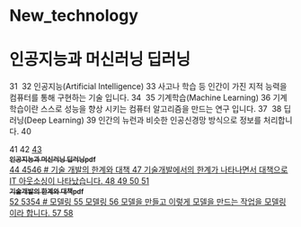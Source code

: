 # New_technology

# 인공지능과 머신러닝 딥러닝
31
​
32
인공지능(Artificial Intelligence)
33
사고나 학습 등 인간이 가진 지적 능력을 컴퓨터를 통해 구현하는 기술 입니다.
34
​
35
기계학습(Machine Learning)
36
기계 학습이란 스스로 성능을 향상 시키는 컴퓨터 알고리즘을 만드는 연구 입니다.
37
​
38
딥러닝(Deep Learning)
39
인간의 뉴런과 비슷한 인공신경망 방식으로 정보를 처리합니다.
40
</table>
41
 <tr>
42
<td align="center"><a href="https://github.com/ryusongji/WDA_Project2_AI/blob/d95d1c12f3cb9ab768e5226e746d560519ca8b08/AI/%EC%9D%B8%EA%B3%B5%EC%A7%80%EB%8A%A5%EA%B3%BC%20%EB%94%A5%EB%9F%AC%EB%8B%9D%20%EB%A8%B8%EC%8B%A0%EB%9F%AC%EB%8B%9D.pdf">
43
<br /><sub><b>인공지능과 머신러닝 딥러닝pdf</b></sub></a><br /><a href="https://github.com/ryusongji/WDA_Project2_AI/blob/d95d1c12f3cb9ab768e5226e746d560519ca8b08/AI/%EC%9D%B8%EA%B3%B5%EC%A7%80%EB%8A%A5%EA%B3%BC%20%EB%94%A5%EB%9F%AC%EB%8B%9D%20%EB%A8%B8%EC%8B%A0%EB%9F%AC%EB%8B%9D.pdf" title="Code">
44
</tr>
45
​
46
# 기술 개발의 한계와 대책
47
기술개발에서의 한계가 나타나면서 대책으로 IT 아웃소싱이 나타났습니다.
48
</table>
49
<tr>
50
<td align="center"><a href="https://github.com/ryusongji/WDA_Project2_AI/blob/d95d1c12f3cb9ab768e5226e746d560519ca8b08/AI/%EA%B8%B0%EC%88%A0%EA%B0%9C%EB%B0%9C%EC%9D%98%20%ED%95%9C%EA%B3%84%EC%99%80%20%EB%8C%80%EC%B1%85.pdf">
51
<br /><sub><b>기술개발의 한계와 대책pdf</b></sub></a><br /><a href="https://github.com/ryusongji/WDA_Project2_AI/blob/d95d1c12f3cb9ab768e5226e746d560519ca8b08/AI/%EA%B8%B0%EC%88%A0%EA%B0%9C%EB%B0%9C%EC%9D%98%20%ED%95%9C%EA%B3%84%EC%99%80%20%EB%8C%80%EC%B1%85.pdf" title="Code">
52
</tr>
53
​
54
# 모델링
55
모델링 
56
모델을 만들고 이렇게 모델을 만드는 작업을 모델링이라 합니다.
57
</table>
58
<tr>
